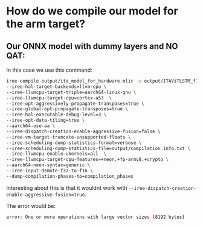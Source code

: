 # How do we compile our model for the arm target?

## Our ONNX model with dummy layers and NO QAT:

In this case we use this command:

```bash
iree-compile output/ita_model_for_hardware.mlir -o output/ITAViTLSTM_f16.vmfb \
--iree-hal-target-backends=llvm-cpu \
--iree-llvmcpu-target-triple=aarch64-linux-gnu \
--iree-llvmcpu-target-cpu=cortex-a53  \
--iree-opt-aggressively-propagate-transposes=true \
--iree-global-opt-propagate-transposes=true \
--iree-hal-executable-debug-level=3 \
--iree-opt-data-tiling=true \
--aarch64-use-aa \
--iree-dispatch-creation-enable-aggressive-fusion=false \
--iree-vm-target-truncate-unsupported-floats \
--iree-scheduling-dump-statistics-format=verbose \
--iree-scheduling-dump-statistics-file=output/compilation_info.txt \
--iree-llvmcpu-enable-ukernels=all  \
--iree-llvmcpu-target-cpu-features=+neon,+fp-armv8,+crypto \
--aarch64-neon-syntax=generic \
--iree-input-demote-f32-to-f16 \
--dump-compilation-phases-to=compilation_phases 
```

Interesting about this is that it wouldnt work with `--iree-dispatch-creation-enable-aggressive-fusion=true`.

The error would be:
```bash
error: One or more operations with large vector sizes (8192 bytes)
```